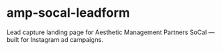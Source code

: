 # amp-socal-leadform
Lead capture landing page for Aesthetic Management Partners SoCal — built for Instagram ad campaigns.
